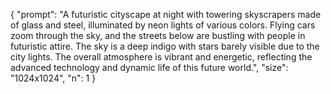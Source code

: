 {
  "prompt": "A futuristic cityscape at night with towering skyscrapers made of glass and steel, illuminated by neon lights of various colors. Flying cars zoom through the sky, and the streets below are bustling with people in futuristic attire. The sky is a deep indigo with stars barely visible due to the city lights. The overall atmosphere is vibrant and energetic, reflecting the advanced technology and dynamic life of this future world.",
  "size": "1024x1024",
  "n": 1
}

